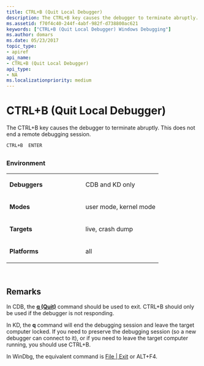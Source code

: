 ```yaml
---
title: CTRL+B (Quit Local Debugger)
description: The CTRL+B key causes the debugger to terminate abruptly. This does not end a remote debugging session.
ms.assetid: f70f4c40-244f-4abf-982f-d738800ac621
keywords: ["CTRL+B (Quit Local Debugger) Windows Debugging"]
ms.author: domars
ms.date: 05/23/2017
topic_type:
- apiref
api_name:
- CTRL+B (Quit Local Debugger)
api_type:
- NA
ms.localizationpriority: medium
---
```


# CTRL+B (Quit Local Debugger)


The CTRL+B key causes the debugger to terminate abruptly. This does not end a remote debugging session.

```dbgcmd
CTRL+B  ENTER 
```

## <span id="ddk_meta_ctrl_b_dbg"></span><span id="DDK_META_CTRL_B_DBG"></span>


### <span id="Environment"></span><span id="environment"></span><span id="ENVIRONMENT"></span>Environment

<table>
<colgroup>
<col width="50%" />
<col width="50%" />
</colgroup>
<tbody>
<tr class="odd">
<td align="left"><p><strong>Debuggers</strong></p></td>
<td align="left"><p>CDB and KD only</p></td>
</tr>
<tr class="even">
<td align="left"><p><strong>Modes</strong></p></td>
<td align="left"><p>user mode, kernel mode</p></td>
</tr>
<tr class="odd">
<td align="left"><p><strong>Targets</strong></p></td>
<td align="left"><p>live, crash dump</p></td>
</tr>
<tr class="even">
<td align="left"><p><strong>Platforms</strong></p></td>
<td align="left"><p>all</p></td>
</tr>
</tbody>
</table>

 

Remarks
-------

In CDB, the [**q (Quit)**](q--qq--quit-.md) command should be used to exit. CTRL+B should only be used if the debugger is not responding.

In KD, the **q** command will end the debugging session and leave the target computer locked. If you need to preserve the debugging session (so a new debugger can connect to it), or if you need to leave the target computer running, you should use CTRL+B.

In WinDbg, the equivalent command is [File | Exit](file---exit.md) or ALT+F4.

 

 





